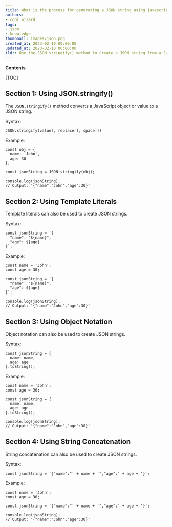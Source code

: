 ```yaml
---
title: What is the process for generating a JSON string using javascript?
authors:
- cool_wizard
tags:
- json
- knowledge
thumbnail: images/json.png
created_at: 2023-02-10 00:00:00
updated_at: 2023-02-10 00:00:00
tldr: Use the JSON.stringify() method to create a JSON string from a JavaScript object.
---
```


**Contents**

[TOC]

## Section 1: Using JSON.stringify()

The `JSON.stringify()` method converts a JavaScript object or value to a JSON string.

Syntax: 
```
JSON.stringify(value[, replacer[, space]])
```

Example: 
```
const obj = {
  name: 'John',
  age: 30
};

const jsonString = JSON.stringify(obj);

console.log(jsonString);
// Output: '{"name":"John","age":30}'
```

## Section 2: Using Template Literals

Template literals can also be used to create JSON strings.

Syntax: 
```
const jsonString = `{
  "name": "${name}",
  "age": ${age}
}`;
```

Example: 
```
const name = 'John';
const age = 30;

const jsonString = `{
  "name": "${name}",
  "age": ${age}
}`;

console.log(jsonString);
// Output: '{"name":"John","age":30}'
```

## Section 3: Using Object Notation

Object notation can also be used to create JSON strings.

Syntax: 
```
const jsonString = {
  name: name,
  age: age
}.toString();
```

Example: 
```
const name = 'John';
const age = 30;

const jsonString = {
  name: name,
  age: age
}.toString();

console.log(jsonString);
// Output: '{"name":"John","age":30}'
```

## Section 4: Using String Concatenation

String concatenation can also be used to create JSON strings.

Syntax: 
```
const jsonString = '{"name":"' + name + '","age":' + age + '}';
```

Example: 
```
const name = 'John';
const age = 30;

const jsonString = '{"name":"' + name + '","age":' + age + '}';

console.log(jsonString);
// Output: '{"name":"John","age":30}'
```
